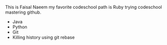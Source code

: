 This is Faisal Naeem 
my favorite codeschool path is Ruby
trying codeschool mastering github. 
* Java
* Python
* Git
* Killing history using git rebase
